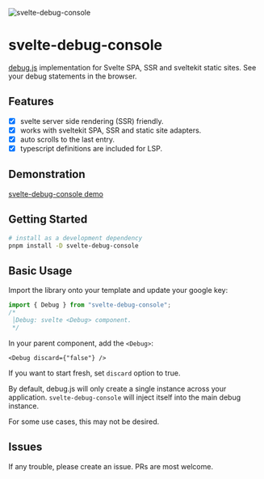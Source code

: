 ![svelte-debug-console](https://user-images.githubusercontent.com/30809170/138386188-96731e4f-4992-4efa-b4e5-a9a7d736df2c.png)

# svelte-debug-console

[debug.js](https://github.com/visionmedia/debug)  implementation for Svelte SPA, SSR and  sveltekit static sites. See your debug statements in the browser.

## Features

 - [x] svelte server side rendering (SSR) friendly.
 - [x] works with sveltekit SPA, SSR and static site adapters.
 - [x] auto scrolls to the last entry.
 - [x] typescript definitions are included for LSP.

## Demonstration

[svelte-debug-console demo](https://basaran.github.io/svelte-debug-console/)

## Getting Started
```bash
# install as a development dependency
pnpm install -D svelte-debug-console
```

## Basic Usage

Import the library onto your template and update your google key:

```js
import { Debug } from "svelte-debug-console";
/*
 │Debug: svelte <Debug> component.
 */
```

In your parent component, add the `<Debug>`:

```svelte
<Debug discard={"false"} />
```

If you want to start fresh, set `discard` option to true.

By default, debug.js will only create a single instance across your application.  `svelte-debug-console` will inject itself into the main debug instance.

For some use cases, this may not be desired.

## Issues

If any trouble, please create an issue. PRs are most welcome.

